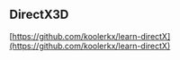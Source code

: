 ## DirectX3D

[https://github.com/koolerkx/learn-directX](https://github.com/koolerkx/learn-directX)
